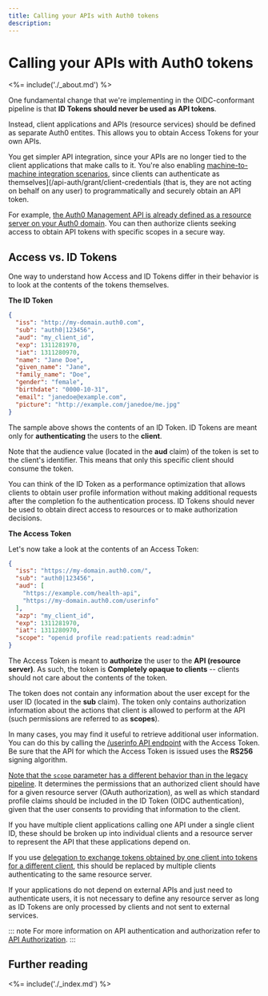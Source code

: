 ```yaml
---
title: Calling your APIs with Auth0 tokens
description:
---
```

# Calling your APIs with Auth0 tokens

<%= include('./_about.md') %>

One fundamental change that we're implementing in the OIDC-conformant pipeline is that **ID Tokens should never be used as API tokens**.

Instead, client applications and APIs (resource services) should be defined as separate Auth0 entites. This allows you to obtain Access Tokens for your own APIs.

You get simpler API integration, since your APIs are no longer tied to the client applications that make calls to it. You're also enabling [machine-to-machine integration scenarios]((/api-auth/grant/client-credentials)), since clients
can authenticate as themselves](/api-auth/grant/client-credentials (that is, they are not acting on behalf on any user) to programmatically and securely obtain an API token.

For example, [the Auth0 Management API is already defined as a resource server on your
Auth0 domain](${manage_url}/#/apis/management/settings). You can then authorize clients seeking access to obtain API tokens with specific scopes in a secure way.

## Access vs. ID Tokens

One way to understand how Access and ID Tokens differ in their behavior is to look at the contents of the tokens themselves.

**The ID Token**

```json
{
  "iss": "http://my-domain.auth0.com",
  "sub": "auth0|123456",
  "aud": "my_client_id",
  "exp": 1311281970,
  "iat": 1311280970,
  "name": "Jane Doe",
  "given_name": "Jane",
  "family_name": "Doe",
  "gender": "female",
  "birthdate": "0000-10-31",
  "email": "janedoe@example.com",
  "picture": "http://example.com/janedoe/me.jpg"
}
```

The sample above shows the contents of an ID Token. ID Tokens are meant only for **authenticating** the users to the **client**.

Note that the audience value (located in the **aud** claim) of the token is set to the client's identifier. This means that only this specific client should consume the token.

You can think of the ID Token as a performance optimization that allows clients to obtain user profile information without making additional requests after the completion fo the authentication process. ID Tokens should never be used to obtain direct access to resources or to make authorization decisions.

**The Access Token**

Let's now take a look at the contents of an Access Token:

```json
{
  "iss": "https://my-domain.auth0.com/",
  "sub": "auth0|123456",
  "aud": [
    "https://example.com/health-api",
    "https://my-domain.auth0.com/userinfo"
  ],
  "azp": "my_client_id",
  "exp": 1311281970,
  "iat": 1311280970,
  "scope": "openid profile read:patients read:admin"
}
```

The Access Token is meant to **authorize** the user to the **API (resource server)**. As such, the token is **Completely opaque to clients** -- clients should not care about the contents of the token.

The token does not contain any information about the user except for the user ID (located in the **sub** claim). The token only contains authorization information about the actions that client is allowed to perform at the API (such permissions are referred to as **scopes**).

In many cases, you may find it useful to retrieve additional user information. You can do this by calling the [/userinfo API endpoint](/api/authentication#get-user-info) with the Access Token. Be sure that the API for which the Access Token is issued uses the **RS256** signing algorithm.



[Note that the `scope` parameter has a different behavior than in the legacy pipeline](/api-auth/tutorials/adoption/scope-custom-claims).
It determines the permissions that an authorized client should have for
a given resource server (OAuth authorization), as well as which standard
profile claims should be included in the ID Token (OIDC authentication),
given that the user consents to providing that information to the
client.

If you have multiple client applications calling one API under a single
client ID, these should be broken up into individual clients and a
resource server to represent the API that these applications depend on.

If you use [delegation to exchange tokens obtained by one client into
tokens for a different client](/tokens/delegation), this should be
replaced by multiple clients authenticating to the same resource server.

If your applications do not depend on external APIs and just need to
authenticate users, it is not necessary to define any resource server as
long as ID Tokens are only processed by clients and not sent to external
services.

::: note
  For more information on API authentication and authorization refer to <a href="/api-auth">API Authorization</a>.
:::

## Further reading

<%= include('./_index.md') %>

